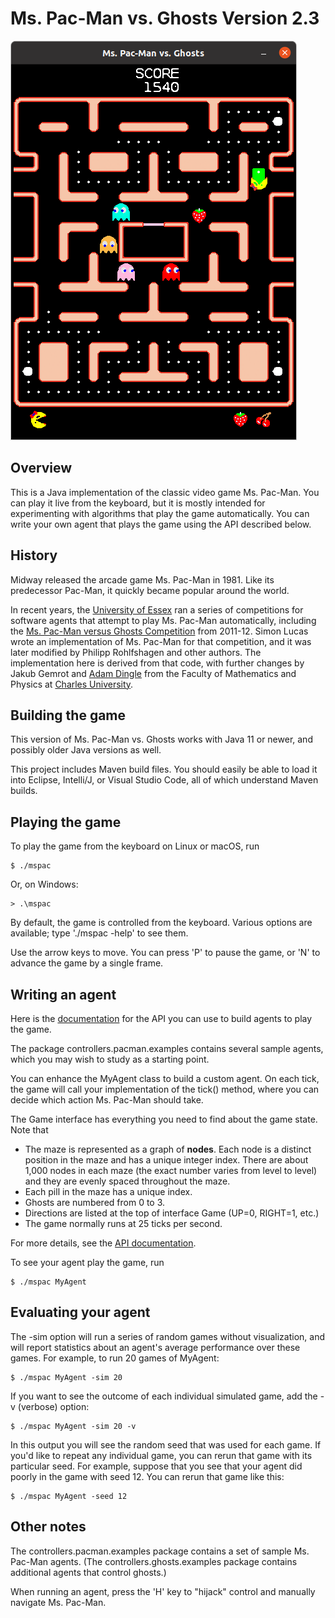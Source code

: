 # Ms. Pac-Man vs. Ghosts Version 2.3

![screenshot](mspac.png)

## Overview

This is a Java implementation of the classic video game Ms. Pac-Man.  You can play it live from the keyboard, but it is mostly intended for experimenting with algorithms that play the game automatically. You can write your own agent that plays the game using the API described below.

## History

Midway released the arcade game Ms. Pac-Man in 1981.  Like its predecessor Pac-Man, it quickly became popular around the world.

In recent years, the [University of Essex](https://www.essex.ac.uk/) ran a series of competitions for software agents that attempt to play Ms. Pac-Man automatically, including the [Ms. Pac-Man versus Ghosts Competition](https://ieeexplore.ieee.org/document/5949599) from 2011-12.  Simon Lucas wrote an implementation of Ms. Pac-Man for that competition, and it was later modified by Philipp Rohlfshagen and other authors.  The implementation here is derived from that code, with further changes by Jakub Gemrot and [Adam Dingle](https://ksvi.mff.cuni.cz/~dingle/) from the Faculty of Mathematics and Physics at [Charles University](https://cuni.cz/UKEN-1.html).

## Building the game

This version of Ms. Pac-Man vs. Ghosts works with Java 11 or newer, and possibly older Java versions as well.

This project includes Maven build files.  You should easily be able to load it into Eclipse, Intelli/J, or Visual Studio Code, all of which understand Maven builds.

## Playing the game

To play the game from the keyboard on Linux or macOS, run

```
$ ./mspac
```

Or, on Windows:

```
> .\mspac
```

By default, the game is controlled from the keyboard.  Various options are available; type './mspac -help' to see them.

Use the arrow keys to move.  You can press 'P' to pause the game, or 'N' to advance the game by a single frame.

## Writing an agent

Here is the [documentation](https://ksvi.mff.cuni.cz/~dingle/2020-1/ai_1/ms_pacman/api.html) for the API you can use to build agents to play the game.

The package controllers.pacman.examples contains several sample agents, which you may wish to study as a starting point.

You can enhance the MyAgent class to build a custom agent.  On each tick, the game will call your implementation of the tick() method, where you can decide which action Ms. Pac-Man should take.

The Game interface has everything you need to find about the game state. Note that

- The maze is represented as a graph of __nodes__.  Each node is a distinct position in the maze and has a unique integer index.  There are about 1,000 nodes in each maze (the exact number varies from level to level) and they are evenly spaced throughout the maze.
- Each pill in the maze has a unique index.
- Ghosts are numbered from 0 to 3.
- Directions are listed at the top of interface Game (UP=0, RIGHT=1, etc.)
- The game normally runs at 25 ticks per second.

For more details, see the [API documentation](https://ksvi.mff.cuni.cz/~dingle/2020-1/ai_1/ms_pacman/api.html).

To see your agent play the game, run

```
$ ./mspac MyAgent
```

## Evaluating your agent

The -sim option will run a series of random games without visualization, and will report statistics about an agent's average performance over these games.  For example, to run 20 games of MyAgent:

```
$ ./mspac MyAgent -sim 20
```

If you want to see the outcome of each individual simulated game, add the -v (verbose) option:

```
$ ./mspac MyAgent -sim 20 -v
```

In this output you will see the random seed that was used for each game.  If you'd like to repeat any individual game, you can rerun that game with its particular seed.  For example, suppose that you see that your agent did poorly in the game with seed 12.  You can rerun that game like this:

```
$ ./mspac MyAgent -seed 12
```


## Other notes

The controllers.pacman.examples package contains a set of sample Ms. Pac-Man agents.  (The controllers.ghosts.examples package contains additional agents that control ghosts.)

When running an agent, press the 'H' key to "hijack" control and manually navigate Ms. Pac-Man.

